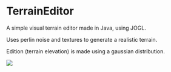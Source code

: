 TerrainEditor
=============

A simple visual terrain editor made in Java, using JOGL.

Uses perlin noise and textures to generate a realistic terrain.

Edition (terrain elevation) is made using a gaussian distribution.

![](http://s17.postimg.org/82fuxww67/printscreen.jpg)
